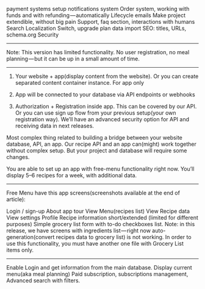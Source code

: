 payment systems setup
notifications system
Order system, working with funds and with refunding — automatically
Lifecycle emails
Make project extendible, without big pain
Support, faq section, interactions with humans
Search
Localization
Switch, upgrade plan
data import
SEO: titles, URLs, schema.org
Security

--------------------


Note: This version has limited functionality.
No user registration, no meal planning — but it can be up in a small amount of time.

---

1) Your website + app(display content from the website). Or you can create separated content container instance. For app only

2) App will be connected to your database via API endpoints or webhooks

3) Authorization + Registration inside app. This can be covered by our API.
Or you can use sign up flow from your previous setup(your own registration way).
We’ll have an advanced security option for API and receiving data in next releases.

Most complex thing related to building a bridge between your website database, API, an app. Our recipe API and an app can(might) work together without complex setup. But your project and database will require some changes.

You are able to set up an app with free-menu functionality right now.
You’ll display 5–6 recipes for a week, with additional data.

----------------


Free Menu have this app screens(screenshots available at the end of article):

Login / sign-up
About app tour
View Menu(recipes list)
View Recipe data
View settings
Profile
Recipe information short/extended (limited for different purposes)
Simple grocery list form with to-do checkboxes list.
Note: in this release, we have screens with ingredients list — right now auto-generation(convert recipes data to grocery list) is not working.
In order to use this functionality, you must have another one file with Grocery List items only.


------


Enable Login and get information from the main database. Display current menu(aka meal planning)
Paid subscription, subscriptions management, Advanced search with filters.
